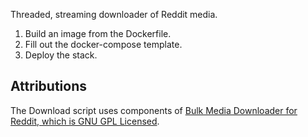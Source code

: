 Threaded, streaming downloader of Reddit media.

1. Build an image from the Dockerfile.
2. Fill out the docker-compose template.
4. Deploy the stack.

## Attributions
The Download script uses components of [Bulk Media Downloader for Reddit, which is GNU GPL Licensed](https://github.com/aliparlakci/bulk-downloader-for-reddit/blob/master/LICENSE).

